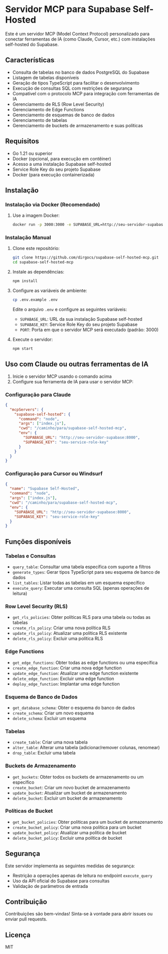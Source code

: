 # Servidor MCP para Supabase Self-Hosted

Este é um servidor MCP (Model Context Protocol) personalizado para conectar ferramentas de IA (como Claude, Cursor, etc.) com instalações self-hosted do Supabase.

## Características

- Consulta de tabelas no banco de dados PostgreSQL do Supabase
- Listagem de tabelas disponíveis
- Geração de tipos TypeScript para facilitar o desenvolvimento
- Execução de consultas SQL com restrições de segurança
- Compatível com o protocolo MCP para integração com ferramentas de IA
- Gerenciamento de RLS (Row Level Security)
- Gerenciamento de Edge Functions
- Gerenciamento de esquemas de banco de dados
- Gerenciamento de tabelas
- Gerenciamento de buckets de armazenamento e suas políticas

## Requisitos

- Go 1.21 ou superior
- Docker (opcional, para execução em contêiner)
- Acesso a uma instalação Supabase self-hosted
- Service Role Key do seu projeto Supabase
- Docker (para execução containerizada)

## Instalação

### Instalação via Docker (Recomendado)

1. Use a imagem Docker:
   ```bash
   docker run -p 3000:3000 -e SUPABASE_URL=http://seu-servidor-supabase:8000 -e SUPABASE_KEY=seu-service-role-key dirgocs/supabase-self-hosted-mcp
   ```

### Instalação Manual

1. Clone este repositório:
   ```bash
   git clone https://github.com/dirgocs/supabase-self-hosted-mcp.git
   cd supabase-self-hosted-mcp
   ```

2. Instale as dependências:
   ```bash
   npm install
   ```

3. Configure as variáveis de ambiente:
   ```bash
   cp .env.example .env
   ```
   
   Edite o arquivo `.env` e configure as seguintes variáveis:
   - `SUPABASE_URL`: URL da sua instalação Supabase self-hosted
   - `SUPABASE_KEY`: Service Role Key do seu projeto Supabase
   - `PORT`: Porta em que o servidor MCP será executado (padrão: 3000)

4. Execute o servidor:
   ```bash
   npm start
   ```

## Uso com Claude ou outras ferramentas de IA

1. Inicie o servidor MCP usando o comando acima
2. Configure sua ferramenta de IA para usar o servidor MCP:

### Configuração para Claude

```json
{
  "mcpServers": {
    "supabase-self-hosted": {
      "command": "node",
      "args": ["index.js"],
      "cwd": "/caminho/para/supabase-self-hosted-mcp",
      "env": {
        "SUPABASE_URL": "http://seu-servidor-supabase:8000",
        "SUPABASE_KEY": "seu-service-role-key"
      }
    }
  }
}
```

### Configuração para Cursor ou Windsurf

```json
{
  "name": "Supabase Self-Hosted",
  "command": "node",
  "args": ["index.js"],
  "cwd": "/caminho/para/supabase-self-hosted-mcp",
  "env": {
    "SUPABASE_URL": "http://seu-servidor-supabase:8000", 
    "SUPABASE_KEY": "seu-service-role-key"
  }
}
```

## Funções disponíveis

### Tabelas e Consultas
- `query_table`: Consultar uma tabela específica com suporte a filtros
- `generate_types`: Gerar tipos TypeScript para seu esquema de banco de dados
- `list_tables`: Listar todas as tabelas em um esquema específico
- `execute_query`: Executar uma consulta SQL (apenas operações de leitura)

### Row Level Security (RLS)
- `get_rls_policies`: Obter políticas RLS para uma tabela ou todas as tabelas
- `create_rls_policy`: Criar uma nova política RLS
- `update_rls_policy`: Atualizar uma política RLS existente
- `delete_rls_policy`: Excluir uma política RLS

### Edge Functions
- `get_edge_functions`: Obter todas as edge functions ou uma específica
- `create_edge_function`: Criar uma nova edge function
- `update_edge_function`: Atualizar uma edge function existente
- `delete_edge_function`: Excluir uma edge function
- `deploy_edge_function`: Implantar uma edge function

### Esquema de Banco de Dados
- `get_database_schema`: Obter o esquema do banco de dados
- `create_schema`: Criar um novo esquema
- `delete_schema`: Excluir um esquema

### Tabelas
- `create_table`: Criar uma nova tabela
- `alter_table`: Alterar uma tabela (adicionar/remover colunas, renomear)
- `drop_table`: Excluir uma tabela

### Buckets de Armazenamento
- `get_buckets`: Obter todos os buckets de armazenamento ou um específico
- `create_bucket`: Criar um novo bucket de armazenamento
- `update_bucket`: Atualizar um bucket de armazenamento
- `delete_bucket`: Excluir um bucket de armazenamento

### Políticas de Bucket
- `get_bucket_policies`: Obter políticas para um bucket de armazenamento
- `create_bucket_policy`: Criar uma nova política para um bucket
- `update_bucket_policy`: Atualizar uma política de bucket
- `delete_bucket_policy`: Excluir uma política de bucket

## Segurança

Este servidor implementa as seguintes medidas de segurança:

- Restrição a operações apenas de leitura no endpoint `execute_query`
- Uso da API oficial do Supabase para consultas
- Validação de parâmetros de entrada

## Contribuição

Contribuições são bem-vindas! Sinta-se à vontade para abrir issues ou enviar pull requests.

## Licença

MIT
